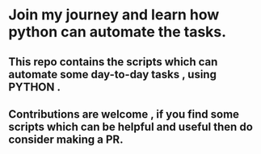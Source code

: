 # Join my journey and learn how python can automate the tasks.
## This repo contains the scripts which can automate some day-to-day tasks , using PYTHON .

## Contributions are welcome , if you find some scripts which can be helpful and useful then do consider making a PR.

